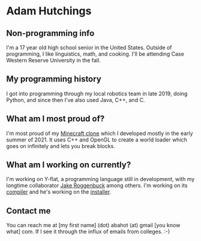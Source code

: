 # Adam Hutchings

## Non-programming info
I'm a 17 year old high school senior in the United States. Outside of programming, I like
linguistics, math, and cooking. I'll be attending Case Western Reserve University in the fall.

## My programming history
I got into programming through my local robotics team in late 2019, doing Python, and since
then I've also used Java, C++, and C.

## What am I most proud of?
I'm most proud of my [Minecraft clone](https://github.com/adamhutchings/Minecraft3D) which
I developed mostly in the early summer of 2021. It uses C++ and OpenGL to create a world
loader which goes on infinitely and lets you break blocks.

## What am I working on currently?
I'm working on Y-flat, a programming language still in development, with my longtime collaborator
[Jake Roggenbuck](https://github.com/jakeroggenbuck) among others. I'm working on its
[compiler](https://github.com/adamhutchings/yfc) and he's working on the [installer](https://github.com/jakeroggenbuck/yfin).

## Contact me
You can reach me at \[my first name\] (dot) abahot (at) gmail \[you know what\] com.
If I see it through the influx of emails from colleges. :-)
